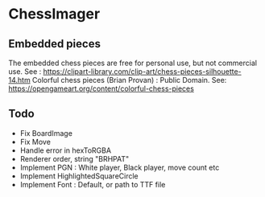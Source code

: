 # ChessImager

## Embedded pieces
The embedded chess pieces are free for personal use, but not commercial use. See : https://clipart-library.com/clip-art/chess-pieces-silhouette-14.htm
Colorful chess pieces (Brian Provan) : Public Domain. See: https://opengameart.org/content/colorful-chess-pieces

## Todo 

* Fix BoardImage
* Fix Move
* Handle error in hexToRGBA
* Renderer order, string "BRHPAT"
* Implement PGN : White player, Black player, move count etc
* Implement HighlightedSquareCircle
* Implement Font : Default, or path to TTF file